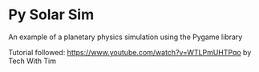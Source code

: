# Py Solar Sim

An example of a planetary physics simulation using the Pygame library

Tutorial followed:
https://www.youtube.com/watch?v=WTLPmUHTPqo
by Tech With Tim
